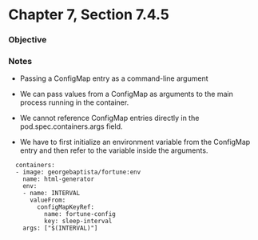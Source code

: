 # Chapter 7, Section 7.4.5

### Objective

### Notes
- Passing a ConfigMap entry as a command-line argument

- We can pass values from a ConfigMap as arguments to the main process running in the container.

- We cannot reference ConfigMap entries directly in the pod.spec.containers.args field.

- We have to first initialize an environment variable from the ConfigMap entry and then refer to the variable inside the arguments.

```
  containers:
  - image: georgebaptista/fortune:env
    name: html-generator
    env:
    - name: INTERVAL
      valueFrom:
        configMapKeyRef:
          name: fortune-config
          key: sleep-interval
    args: ["$(INTERVAL)"]
```

